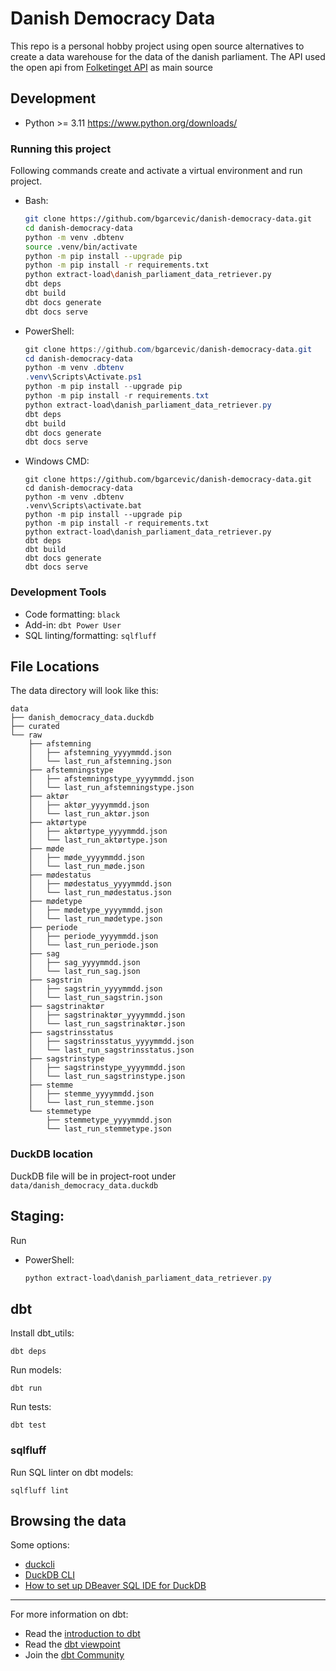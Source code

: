 # Danish Democracy Data

This repo is a personal hobby project using open source alternatives to create a data warehouse for the data of the danish parliament. 
The API used the open api from [Folketinget API](https://oda.ft.dk/Home/WebApi) as main source

## Development

* Python >= 3.11 https://www.python.org/downloads/

### Running this project

Following commands create and activate a virtual environment and run project.

* Bash:
    ```bash
    git clone https://github.com/bgarcevic/danish-democracy-data.git
    cd danish-democracy-data
    python -m venv .dbtenv
    source .venv/bin/activate
    python -m pip install --upgrade pip
    python -m pip install -r requirements.txt
    python extract-load\danish_parliament_data_retriever.py
    dbt deps
    dbt build
    dbt docs generate
    dbt docs serve
    ```
* PowerShell:
    ```powershell
    git clone https://github.com/bgarcevic/danish-democracy-data.git
    cd danish-democracy-data
    python -m venv .dbtenv
    .venv\Scripts\Activate.ps1
    python -m pip install --upgrade pip
    python -m pip install -r requirements.txt
    python extract-load\danish_parliament_data_retriever.py
    dbt deps
    dbt build
    dbt docs generate
    dbt docs serve
    ```
* Windows CMD:
    ```
    git clone https://github.com/bgarcevic/danish-democracy-data.git
    cd danish-democracy-data
    python -m venv .dbtenv
    .venv\Scripts\activate.bat
    python -m pip install --upgrade pip
    python -m pip install -r requirements.txt
    python extract-load\danish_parliament_data_retriever.py
    dbt deps
    dbt build
    dbt docs generate
    dbt docs serve
    ```

### Development Tools

* Code formatting: `black`
* Add-in: `dbt Power User`
* SQL linting/formatting: `sqlfluff`

## File Locations

The data directory will look like this:
```
data
├── danish_democracy_data.duckdb
├── curated
└── raw
    ├── afstemning
    │   ├── afstemning_yyyymmdd.json
    │   └── last_run_afstemning.json
    ├── afstemningstype
    │   ├── afstemningstype_yyyymmdd.json
    │   └── last_run_afstemningstype.json
    ├── aktør
    │   ├── aktør_yyyymmdd.json
    │   └── last_run_aktør.json
    ├── aktørtype
    │   ├── aktørtype_yyyymmdd.json
    │   └── last_run_aktørtype.json
    ├── møde
    │   ├── møde_yyyymmdd.json
    │   └── last_run_møde.json
    ├── mødestatus
    │   ├── mødestatus_yyyymmdd.json
    │   └── last_run_mødestatus.json
    ├── mødetype
    │   ├── mødetype_yyyymmdd.json
    │   └── last_run_mødetype.json
    ├── periode
    │   ├── periode_yyyymmdd.json
    │   └── last_run_periode.json
    ├── sag
    │   ├── sag_yyyymmdd.json
    │   └── last_run_sag.json
    ├── sagstrin
    │   ├── sagstrin_yyyymmdd.json
    │   └── last_run_sagstrin.json
    ├── sagstrinaktør
    │   ├── sagstrinaktør_yyyymmdd.json
    │   └── last_run_sagstrinaktør.json
    ├── sagstrinsstatus
    │   ├── sagstrinsstatus_yyyymmdd.json
    │   └── last_run_sagstrinsstatus.json
    ├── sagstrinstype
    │   ├── sagstrinstype_yyyymmdd.json
    │   └── last_run_sagstrinstype.json
    ├── stemme
    │   ├── stemme_yyyymmdd.json
    │   └── last_run_stemme.json
    └── stemmetype
        ├── stemmetype_yyyymmdd.json
        └── last_run_stemmetype.json
```

### DuckDB location

DuckDB file will be in project-root under `data/danish_democracy_data.duckdb`

## Staging:

Run 

* PowerShell:
    ```powershell
    python extract-load\danish_parliament_data_retriever.py
    ```

## dbt

Install dbt_utils:
```
dbt deps
```

Run models:
```
dbt run
```

Run tests:
```
dbt test
```

### sqlfluff

Run SQL linter on dbt models:
```
sqlfluff lint
```

## Browsing the data
Some options:
- [duckcli](https://pypi.org/project/duckcli/)
- [DuckDB CLI](https://duckdb.org/docs/installation/?environment=cli)
- [How to set up DBeaver SQL IDE for DuckDB](https://duckdb.org/docs/guides/sql_editors/dbeaver)

---
For more information on dbt:
- Read the [introduction to dbt](https://docs.getdbt.com/docs/introduction)
- Read the [dbt viewpoint](https://docs.getdbt.com/docs/about/viewpoint)
- Join the [dbt Community](http://community.getdbt.com/)